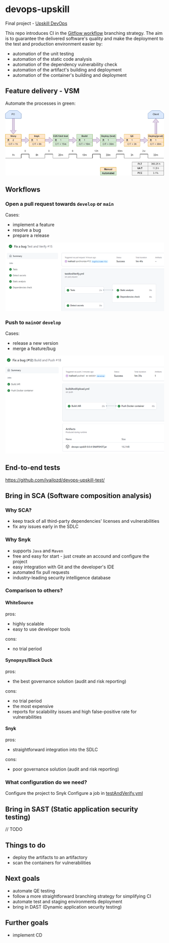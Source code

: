 # devops-upskill
Final project - [Upskill DevOps](https://www.telerikacademy.com/upskill/devops)

This repo introduces CI in the [Gitflow workflow](https://www.atlassian.com/git/tutorials/comparing-workflows/gitflow-workflow) branching strategy. 
The aim is to guarantee the delivered software's quality and make the deployment to the test and production environment easier by:
- automation of the unit testing
- automation of the static code analysis
- automation of the dependency vulnerability check
- automation of the artifact's building and deployment
- automation of the container's building and deployment

## Feature delivery - VSM

Automate the processes in green:

![vsm](./src/main/resources/static/vsm.png)

## Workflows

### Open a pull request towards `develop` or `main`
Cases:
* implement a feature
* resolve a bug
* prepare a release

![test-and-verify](./src/main/resources/static/test-and-verify-workflow.png)

### Push to `main`or `develop`
Cases:
* release a new version
* merge a feature/bug

![build-and-push](./src/main/resources/static/build-and-push-workflow.png)

## End-to-end tests
https://github.com/ivailozd/devops-upskill-test/

## Bring in SCA (Software composition analysis)
### Why SCA?
* keep track of all third-party dependencies' licenses and vulnerabilities
* fix any issues early in the SDLC

### Why Snyk
* supports `Java` and `Maven`
* free and easy for start - just create an accound and configure the project
* easy integration with Git and the developer's IDE
* automated fix pull requests
* industry-leading security intelligence database

### Comparison to others?
#### WhiteSource
pros:
* highly scalable
* easy to use developer tools

cons:
* no trial period

#### Synopsys/Black Duck
pros:
* the best governance solution (audit and risk reporting)

cons:
* no trial period
* the most expensive
* reports for scalability issues and high false-positive rate for vulnerabilities

#### Snyk
pros:
* straightforward integration into the SDLC

cons:
* poor governance solution (audit and risk reporting)

### What configuration do we need?
Configure the project to Snyk
Configure a job in [testAndVerify.yml](./.github/workflows/testAndVerify.yml)

## Bring in SAST (Static application security testing)
// TODO

## Things to do
* deploy the artifacts to an artifactory
* scan the containers for vulnerabilities

## Next goals
* automate QE testing
* follow a more straightforward branching strategy for simplifying CI
* automate test and staging environments deployment
* bring in DAST (Dynamic application security testing)

## Further goals
* implement CD
